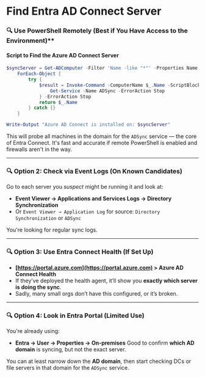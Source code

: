 
# Find Entra AD Connect Server
### 🔍 Use PowerShell Remotely (Best if You Have Access to the Environment)**

#### **Script to Find the Azure AD Connect Server**

```powershell
$syncServer = Get-ADComputer -Filter 'Name -like "*"' -Properties Name |
    ForEach-Object {
        try {
            $result = Invoke-Command -ComputerName $_.Name -ScriptBlock {
                Get-Service -Name ADSync -ErrorAction Stop
            } -ErrorAction Stop
            return $_.Name
        } catch {}
    }

Write-Output "Azure AD Connect is installed on: $syncServer"
```

This will probe all machines in the domain for the `ADSync` service — the core of Entra Connect. It's fast and accurate if remote PowerShell is enabled and firewalls aren't in the way.

---

### 🔍 **Option 2: Check via Event Logs (On Known Candidates)**

Go to each server you *suspect* might be running it and look at:

* **Event Viewer → Applications and Services Logs → Directory Synchronization**
* Or `Event Viewer → Application Log` for source: `Directory Synchronization` or `ADSync`

You're looking for regular sync logs.

---

### 🔍 **Option 3: Use Entra Connect Health (If Set Up)**

* **[https://portal.azure.com](https://portal.azure.com) > Azure AD Connect Health**
* If they’ve deployed the health agent, it’ll show you **exactly which server is doing the sync**.
* Sadly, many small orgs don’t have this configured, or it’s broken.

---

### 🔍 **Option 4: Look in Entra Portal (Limited Use)**

You're already using:

* **Entra → User → Properties → On-premises**
  Good to confirm **which AD domain** is syncing, but not the exact server.

You can at least narrow down the **AD domain**, then start checking DCs or file servers in that domain for the `ADSync` service.

